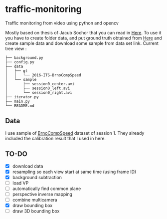 # traffic-monitoring
Traffic monitoring from video using python and opencv

Mostly based on thesis of Jacub Sochor that you can read in [Here](https://medusa.fit.vutbr.cz/traffic/data/papers/2014-JakubSochor-Thesis.pdf).
To use it you have to create folder data, and put ground truth obtained from [Here](https://github.com/JakubSochor/BrnoCompSpeed) and create sample data and download some sample from data set link.
Current tree view : 
```
├── background.py
├── config.py
├── data
│   ├── gt
│   │   └── 2016-ITS-BrnoCompSpeed
│   └── sample
│       ├── session0_center.avi
│       ├── session0_left.avi
│       └── session0_right.avi
├── iterator.py
├── main.py
└── README.md
```


## Data
I use sample of [BrnoCompSpeed](https://medusa.fit.vutbr.cz/traffic/research-topics/traffic-camera-calibration/brnocompspeed/) dataset of session 1. They already included the calibration result that I used in here.

## TO-DO
- [x] download data
- [x] resampling so each view start at same time (using frame ID)
- [x] background subtraction
- [ ] load VP
- [ ] automatically find common plane
- [ ] perspective inverse mapping
- [ ] combine multicamera
- [x] draw bounding box
- [ ] draw 3D bounding box
